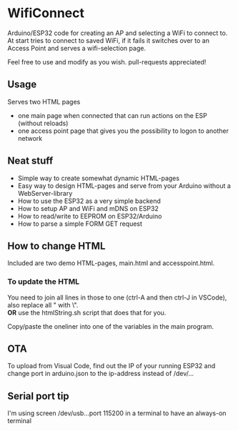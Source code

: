 # WifiConnect
Arduino/ESP32 code for creating an AP and selecting a WiFi to connect to.
At start tries to connect to saved WiFi, if it fails it switches over to an Access Point and serves a wifi-selection page.

Feel free to use and modify as you wish. pull-requests appreciated! 

## Usage

Serves two HTML pages
* one main page when connected that can run actions on the ESP (without reloads) 
* one access point page that gives you the possibility to logon to another network

## Neat stuff

* Simple way to create somewhat dynamic HTML-pages
* Easy way to design HTML-pages and serve from your Arduino without a WebServer-library
* How to use the ESP32 as a very simple backend
* How to setup AP and WiFi and mDNS on ESP32
* How to read/write to EEPROM on ESP32/Arduino
* How to parse a simple FORM GET request

## How to change HTML

Included are two demo HTML-pages, main.html and accesspoint.html. 

### To update the HTML
You need to join all lines in those to one (ctrl-A and then ctrl-J in VSCode), also replace all " with \\".  
**OR** use the htmlString.sh script that does that for you.

Copy/paste the oneliner into one of the variables in the main program.

## OTA 
To upload from Visual Code, find out the IP of your running ESP32 and change port in arduino.json to the ip-address instead of /dev/...

## Serial port tip

I'm using screen /dev/usb...port 115200 in a terminal to have an always-on terminal
